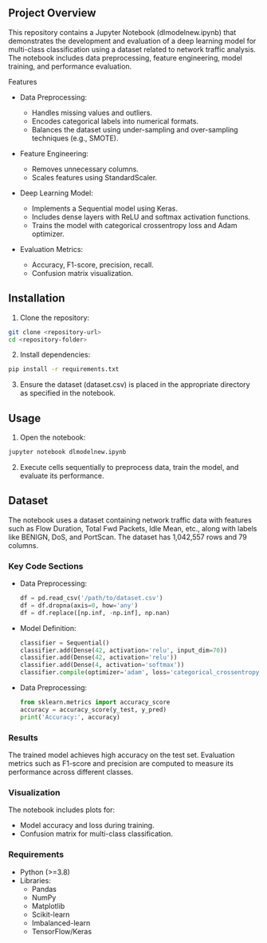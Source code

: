 ## Project Overview
This repository contains a Jupyter Notebook (dlmodelnew.ipynb) that demonstrates the development and evaluation of a deep learning model for multi-class classification using a dataset related to network traffic analysis. The notebook includes data preprocessing, feature engineering, model training, and performance evaluation.

Features
- Data Preprocessing:
  - Handles missing values and outliers.
  - Encodes categorical labels into numerical formats.
  - Balances the dataset using under-sampling and over-sampling techniques (e.g., SMOTE).

- Feature Engineering:
  - Removes unnecessary columns.
  - Scales features using StandardScaler.
    
- Deep Learning Model:
  - Implements a Sequential model using Keras.
  - Includes dense layers with ReLU and softmax activation functions.
  - Trains the model with categorical crossentropy loss and Adam optimizer.
  
- Evaluation Metrics:
  - Accuracy, F1-score, precision, recall.
  - Confusion matrix visualization.
 
## Installation
1. Clone the repository:
  ```bash
  git clone <repository-url>
  cd <repository-folder>
  ```

2. Install dependencies:
  ```bash
  pip install -r requirements.txt
  ```

3. Ensure the dataset (dataset.csv) is placed in the appropriate directory as specified in the notebook.

## Usage
1. Open the notebook:
  ```bash
  jupyter notebook dlmodelnew.ipynb
  ```

2. Execute cells sequentially to preprocess data, train the model, and evaluate its performance.

## Dataset
The notebook uses a dataset containing network traffic data with features such as Flow Duration, Total Fwd Packets, Idle Mean, etc., along with labels like BENIGN, DoS, and PortScan. The dataset has 1,042,557 rows and 79 columns.

### Key Code Sections
- Data Preprocessing:
  ```python
  df = pd.read_csv('/path/to/dataset.csv')
  df = df.dropna(axis=0, how='any')
  df = df.replace([np.inf, -np.inf], np.nan)
  ```

- Model Definition:
  ```python
  classifier = Sequential()
  classifier.add(Dense(42, activation='relu', input_dim=70))
  classifier.add(Dense(42, activation='relu'))
  classifier.add(Dense(4, activation='softmax'))
  classifier.compile(optimizer='adam', loss='categorical_crossentropy', metrics=['accuracy'])
  ```
  
- Data Preprocessing:
  ```python
  from sklearn.metrics import accuracy_score
  accuracy = accuracy_score(y_test, y_pred)
  print('Accuracy:', accuracy)
  ```

### Results
The trained model achieves high accuracy on the test set. Evaluation metrics such as F1-score and precision are computed to measure its performance across different classes.

### Visualization
The notebook includes plots for:
- Model accuracy and loss during training.
- Confusion matrix for multi-class classification.

### Requirements
- Python (>=3.8)
- Libraries:
  - Pandas
  - NumPy
  - Matplotlib
  - Scikit-learn
  - Imbalanced-learn
  - TensorFlow/Keras
